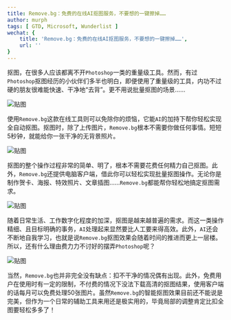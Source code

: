 ```yaml
---
title: Remove.bg：免费的在线AI抠图服务，不要想的一键擦掉……
author: murph
tags: [ GTD, Microsoft, Wunderlist ]
wechat: {
	title: 'Remove.bg：免费的在线AI抠图服务，不要想的一键擦掉……',
	url: ''
}
---
```


抠图，在很多人应该都离不开`Photoshop`一类的重量级工具。然而，有过`Photoshop`抠图经历的小伙伴们多半也明白，即便使用了重量级的工具，内功不过硬的朋友很难能快速、干净地“去背”。更不用说批量抠图的场景……

<!-- more -->

![贴图](/image/assets/remove.bg/background-remover-01.png)

使用`Remove.bg`这款在线工具则可以免除你的烦恼，它能`AI`的加持下帮你轻松实现全自动抠图。抠图时，除了上传图片，`Remove.bg`根本不需要你做任何事情。短短5秒钟，就能给你一张干净的无背景照片。

![贴图](/image/assets/remove.bg/remove.bg-1.png)

抠图的整个操作过程非常的简单、明了，根本不需要花费任何精力自己抠图。此外，`Remove.bg`还提供电脑客户端，借此你可以轻松实现批量抠图操作。无论你是制作贺卡、海报、特效照片、文章插图……`Remove.bg`都能帮你轻松地搞定抠图需求。

![贴图](/image/assets/remove.bg/remove.bg-3.gif)

随着日常生活、工作数字化程度的加深，抠图是越来越普遍的需求。而这一类操作精细、且目标明确的事务，`AI`处理起来显然要比人工要来得高效。此外，`AI`还会不断地自我学习，也就是说`Remove.bg`抠图效果会随着时间的推进而更上一层楼。所以，还有什么理由费力力不讨好的摆弄`Photoshop`呢？

![贴图](/image/assets/remove.bg/remove.bg-cat.png)

当然，`Remove.bg`也并非完全没有缺点：扣不干净的情况偶有出现。此外，免费用户在使用时有一定的限制，不付费的情况下没法下载高清的抠图结果，使用客户端的话每月可以免费处理50张图片。虽然`Remove.bg`的智能抠图效果目前还不能说是完美，但作为一个日常的辅助工具来用还是极实用的，毕竟局部的调整肯定比扣全图要轻松多多了！